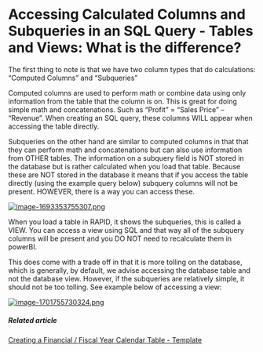 # Accessing Calculated Columns and Subqueries in an SQL Query - Tables and Views: What is the difference?

The first thing to note is that we have two column types that do calculations: “Computed Columns” and “Subqueries”

Computed columns are used to perform math or combine data using only information from the table that the column is on. This is great for doing simple math and concatenations. Such as “Profit” = “Sales Price” – “Revenue”. When creating an SQL query, these columns WILL appear when accessing the table directly.

Subqueries on the other hand are similar to computed columns in that that they can perform math and concatenations but can also use information from OTHER tables. The information on a subquery field is NOT stored in the database but is rather calculated when you load that table. Because these are NOT stored in the database it means that if you access the table directly (using the example query below) subquery columns will not be present. HOWEVER, there is a way you can access these.

[![image-1693353755307.png](https://docs.rapidplatform.com/uploads/images/gallery/2023-08/scaled-1680-/Ti02VkIiSmIcthEP-image-1693353755307.png)](https://docs.rapidplatform.com/uploads/images/gallery/2023-08/Ti02VkIiSmIcthEP-image-1693353755307.png)

When you load a table in RAPID, it shows the subqueries, this is called a VIEW. You can access a view using SQL and that way all of the subquery columns will be present and you DO NOT need to recalculate them in powerBI.

This does come with a trade off in that it is more tolling on the database, which is generally, by default, we advise accessing the database table and not the database view. However, if the subqueries are relatively simple, it should not be too tolling. See example below of accessing a view:

[![image-1701755730324.png](https://docs.rapidplatform.com/uploads/images/gallery/2023-12/scaled-1680-/lkpBdRraGNtgxGYa-image-1701755730324.png)](https://docs.rapidplatform.com/uploads/images/gallery/2023-12/lkpBdRraGNtgxGYa-image-1701755730324.png)

##### **Related article**

[Creating a Financial / Fiscal Year Calendar Table - Template](https://docs.rapidplatform.com/books/powerbi/page/creating-a-financial-fiscal-year-calendar-table-template)